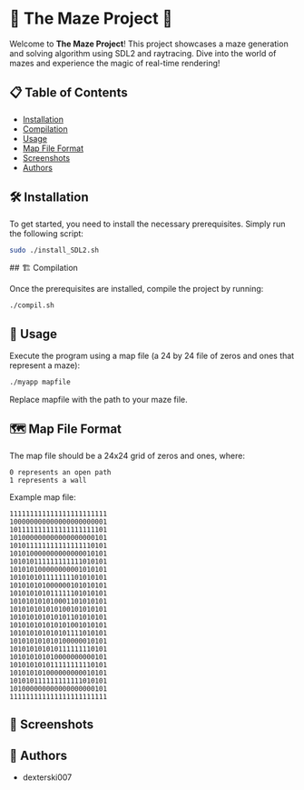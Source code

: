 # 🌟 The Maze Project 🌟

Welcome to **The Maze Project**! This project showcases a maze generation and solving algorithm using SDL2 and raytracing. Dive into the world of mazes and experience the magic of real-time rendering!

## 📋 Table of Contents
- [Installation](#installation)
- [Compilation](#compilation)
- [Usage](#usage)
- [Map File Format](#map-file-format)
- [Screenshots](#screenshots)
- [Authors](#authors)

## 🛠️ Installation

To get started, you need to install the necessary prerequisites. Simply run the following script:

```bash
sudo ./install_SDL2.sh
```

## 🏗️ Compilation

Once the prerequisites are installed, compile the project by running:

```bash
./compil.sh
```

## 🚀 Usage

Execute the program using a map file (a 24 by 24 file of zeros and ones that represent a maze):

```bash
./myapp mapfile
```

Replace mapfile with the path to your maze file.

## 🗺️ Map File Format

The map file should be a 24x24 grid of zeros and ones, where:

    0 represents an open path
    1 represents a wall

Example map file:

```Map
111111111111111111111111
100000000000000000000001
101111111111111111111101
101000000000000000000101
101011111111111111110101
101010000000000000010101
101010111111111111010101
101010100000000001010101
101010101111111101010101
101010101000000101010101
101010101011111101010101
101010101010001101010101
101010101010100101010101
101010101010101101010101
101010101010101001010101
101010101010101111010101
101010101010100000010101
101010101010111111110101
101010101010000000000101
101010101011111111110101
101010101000000000010101
101010111111111111010101
101000000000000000000101
111111111111111111111111
```

## 📸 Screenshots

## 👥 Authors

- dexterski007
